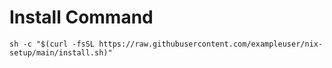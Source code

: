 # Install Command

```
sh -c "$(curl -fsSL https://raw.githubusercontent.com/exampleuser/nix-setup/main/install.sh)"
```
